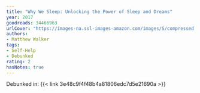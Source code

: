 ```yaml
---
title: "Why We Sleep: Unlocking the Power of Sleep and Dreams"
year: 2017
goodreads: 34466963
urlCover: "https://images-na.ssl-images-amazon.com/images/S/compressed.photo.goodreads.com/books/1556604137i/34466963.jpg"
authors:
- Matthew Walker
tags:
- Self-Help
- Debunked
rating: 2
hasNotes: true
---
```


Debunked in: {{< link 3e48c9f4f48b4a81806edc7d5e21690a >}}
